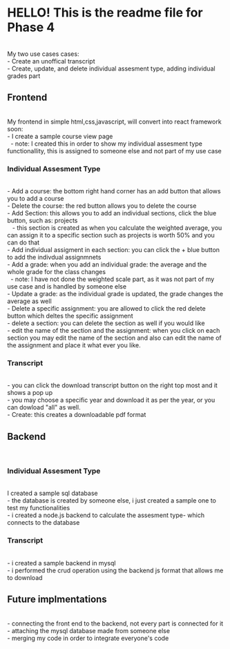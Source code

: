 <h1>HELLO! This is the readme file for Phase 4 </h1>
<br>
My two use cases cases: <br>
- Create an unoffical transcript<br>
- Create, update, and delete individual assesment type, adding individual grades part<br>
<h2>Frontend</h2><br>
My frontend in simple html,css,javascript, will convert into react framework soon: <br>
- I create a sample course view page<br>
  &nbsp;&nbsp;- note: I created this in order to show my individual assesment type functionallity, this is assigned to someone else and not part of my use case<br>
  <h3>Individual Assesment Type</h3><br>
- Add a course: the bottom right hand corner has an add button that allows you to add a course<br>
- Delete the course: the red button allows you to delete the course<br>
- Add Section: this allows you to add an individual sections, click the blue button, such as: projects<br>
      &nbsp;&nbsp; - this section is created as when you calculate the weighted average, you can assign it to a specific section such as projects is worth 50% and you can do that<br>
-   Add individual assigment in each section: you can click the + blue button to add the indivdual assignmnets<br>
-   Add a grade: when you add an individual grade: the average and the whole grade for the class changes<br>
    &nbsp;&nbsp;- note: I have not done the weighted scale part, as it was not part of my use case and is handled by someone else<br>
-   Update a grade: as the individual grade is updated, the grade changes the average as well<br>
-   Delete a specific assignment: you are allowed to click the red delete button which deltes the specific assignment<br>
-   delete a section: you can delete the section as well if you would like<br>
-   edit the name of the section and the assignment: when you click on each section you may edit the name of the section and also can edit the name of the assignment and place it what ever you like.<br>
<h3>Transcript</h3><br>
- you can click the download transcript button on the right top most and it shows a pop up<br>
- you may choose a specific year and download it as per the year, or you can dowload "all" as well.<br>
- Create: this creates a downloadable pdf format<br>

<h2>Backend</h2><br>
<h3>Individual Assesment Type</h3><br>
I created a sample sql database<br>
- the database is created by someone else, i just created a sample one to test my functionalities<br>
- i created a node.js backend to calculate the assesment type- which connects to the database<br>
<h3>Transcript</h3><br>
- i created a sample backend in mysql <br>
- i performed the crud operation using the backend js format that allows me to download<br>


<h2>
  Future implmentations
</h2><br>
- connecting the front end to the backend, not every part is connected for it<br>
- attaching the mysql database made from someone else<br>
- merging my code in order to integrate everyone's code<br>
